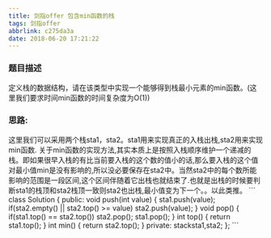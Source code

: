 ```yaml
---
title: 剑指offer 包含min函数的栈
tags: 剑指offer
abbrlink: c275da3a
date: 2018-06-20 17:21:22
---
```


<h3>题目描述</h3>

定义栈的数据结构，请在该类型中实现一个能够得到栈最小元素的min函数。(这里我们要求时间min函数的时间复杂度为O(1))

<!--more-->
<h3>思路:</h3>
  这里我们可以采用两个栈sta1，sta2。sta1用来实现真正的入栈出栈,sta2用来实现min函数.
  关于min函数的实现方法,其实本质上是按照入栈顺序维护一个递减的栈。即如果很早入栈的有比当前要入栈的这个数的值小的话,那么要入栈的这个值对最小值min是没有影响的,所以没必要保存在sta2中。当然sta2中的每个数所能影响的范围是一段区间,这个区间伴随着它出栈也就结束了.也就是出栈的时候要判断sta1的栈顶和sta2栈顶一致则sta2也出栈,最小值变为下一个。。以此类推。
```
class Solution {
public:
    void push(int value) {
        sta1.push(value);
        if(sta2.empty() || sta2.top() >= value)
            sta2.push(value);
    }
    void pop() {
        if(sta1.top() == sta2.top())
            sta2.pop();
        sta1.pop();
    }
    int top() {
        return sta1.top();
    }
    int min() {
        return sta2.top();
    }
private:
    stack<int>sta1,sta2;
};
```